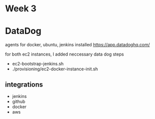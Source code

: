 # Week 3


# DataDog

agents for docker, ubuntu, jenkins installed
https://app.datadoghq.com/

for both ec2 instances, I added neccessary data dog steps
- ec2-bootstrap-jenkins.sh
- ./provisioning/ec2-docker-instance-init.sh

## integrations
- jenkins
- github
- docker
- aws
